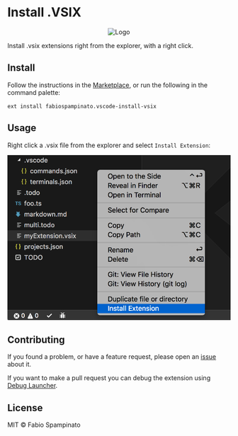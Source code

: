 # Install .VSIX

<p align="center">
	<img src="https://raw.githubusercontent.com/fabiospampinato/vscode-install-vsix/master/resources/logo.png" width="128" alt="Logo">
</p>

Install .vsix extensions right from the explorer, with a right click.

## Install

Follow the instructions in the [Marketplace](https://marketplace.visualstudio.com/items?itemName=fabiospampinato.vscode-install-vsix), or run the following in the command palette:

```shell
ext install fabiospampinato.vscode-install-vsix
```

## Usage

Right click a .vsix file from the explorer and select `Install Extension`:

![Demo](resources/demo.png)

## Contributing

If you found a problem, or have a feature request, please open an [issue](https://github.com/fabiospampinato/vscode-install-vsix/issues) about it.

If you want to make a pull request you can debug the extension using [Debug Launcher](https://marketplace.visualstudio.com/items?itemName=fabiospampinato.vscode-debug-launcher).

## License

MIT © Fabio Spampinato

